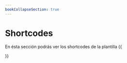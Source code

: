 ```yaml
---
bookCollapseSection: true
---
```


# Shortcodes

En ésta sección podrás ver los shortcodes de la plantilla
{{<section>}}